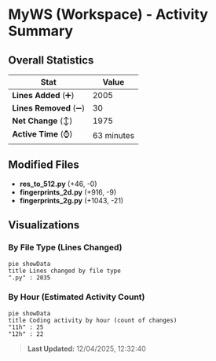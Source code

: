 # MyWS (Workspace) - Activity Summary 

## Overall Statistics

| Stat                   | Value                                                             |
| ---------------------- | ----------------------------------------------------------------- |
| **Lines Added** (➕)   | 2005                                          |
| **Lines Removed** (➖) | 30                                        |
| **Net Change** (↕)    | 1975                |
| **Active Time** (⌚)   | 63 minutes |


## Modified Files
- **res_to_512.py** (+46, -0)
- **fingerprints_2d.py** (+916, -9)
- **fingerprints_2g.py** (+1043, -21)

## Visualizations

### By File Type (Lines Changed)

```mermaid
pie showData
title Lines changed by file type
".py" : 2035
```

### By Hour (Estimated Activity Count)

```mermaid
pie showData
title Coding activity by hour (count of changes)
"11h" : 25
"12h" : 22
```


> **Last Updated:** 12/04/2025, 12:32:40